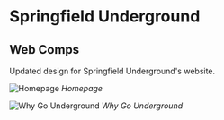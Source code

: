 # Springfield Underground

## Web Comps

Updated design for Springfield Underground's website.

![Homepage](/assets/img/Springfield_Underground/SPUHome.jpg)
*Homepage*

![Why Go Underground](/assets/img/Springfield_Underground/SPUWhyGo.jpg)
*Why Go Underground*